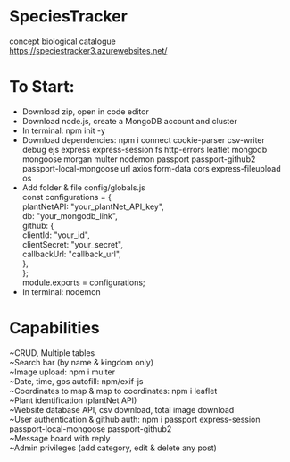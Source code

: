 # SpeciesTracker
concept biological catalogue <br>
https://speciestracker3.azurewebsites.net/

# To Start: <br>
* Download zip, open in code editor
* Download node.js, create a MongoDB account and cluster
* In terminal: npm init -y
* Download dependencies: npm i connect cookie-parser csv-writer debug ejs express express-session fs http-errors leaflet mongodb mongoose morgan multer nodemon passport passport-github2 passport-local-mongoose url axios form-data cors express-fileupload os
* Add folder & file config/globals.js <br>
const configurations = {  <br>
  plantNetAPI: "your_plantNet_API_key", <br>
  db: "your_mongodb_link",  <br>
  github: { <br>
    clientId: "your_id", <br>
    clientSecret: "your_secret", <br>
    callbackUrl: "callback_url", <br>
  }, <br>
}; <br>
module.exports = configurations;<br>
* In terminal: nodemon

# Capabilities <br>
~CRUD, Multiple tables <br>
~Search bar (by name & kingdom only) <br>
~Image upload: npm i multer <br>
~Date, time, gps autofill: npm/exif-js <br>
~Coordinates to map & map to coordinates: npm i leaflet <br>
~Plant identification (plantNet API) <br>
~Website database API, csv download, total image download <br>
~User authentication & github auth: npm i passport express-session passport-local-mongoose passport-github2 <br>
~Message board with reply <br>
~Admin privileges (add category, edit & delete any post) <br>
